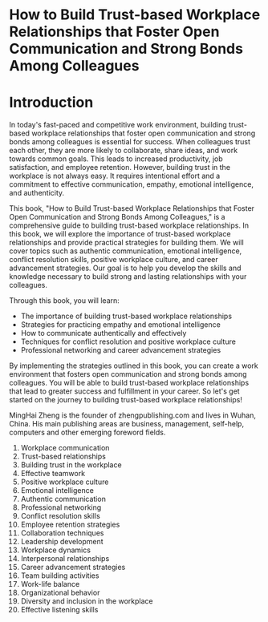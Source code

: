 # How to Build Trust-based Workplace Relationships that Foster Open Communication and Strong Bonds Among Colleagues

# Introduction

In today's fast-paced and competitive work environment, building trust-based workplace relationships that foster open communication and strong bonds among colleagues is essential for success. When colleagues trust each other, they are more likely to collaborate, share ideas, and work towards common goals. This leads to increased productivity, job satisfaction, and employee retention. However, building trust in the workplace is not always easy. It requires intentional effort and a commitment to effective communication, empathy, emotional intelligence, and authenticity.

This book, "How to Build Trust-based Workplace Relationships that Foster Open Communication and Strong Bonds Among Colleagues," is a comprehensive guide to building trust-based workplace relationships. In this book, we will explore the importance of trust-based workplace relationships and provide practical strategies for building them. We will cover topics such as authentic communication, emotional intelligence, conflict resolution skills, positive workplace culture, and career advancement strategies. Our goal is to help you develop the skills and knowledge necessary to build strong and lasting relationships with your colleagues.

Through this book, you will learn:

* The importance of building trust-based workplace relationships
* Strategies for practicing empathy and emotional intelligence
* How to communicate authentically and effectively
* Techniques for conflict resolution and positive workplace culture
* Professional networking and career advancement strategies

By implementing the strategies outlined in this book, you can create a work environment that fosters open communication and strong bonds among colleagues. You will be able to build trust-based workplace relationships that lead to greater success and fulfillment in your career. So let's get started on the journey to building trust-based workplace relationships!

MingHai Zheng is the founder of zhengpublishing.com and lives in Wuhan, China. His main publishing areas are business, management, self-help, computers and other emerging foreword fields.



1. Workplace communication
2. Trust-based relationships
3. Building trust in the workplace
4. Effective teamwork
5. Positive workplace culture
6. Emotional intelligence
7. Authentic communication
8. Professional networking
9. Conflict resolution skills
10. Employee retention strategies
11. Collaboration techniques
12. Leadership development
13. Workplace dynamics
14. Interpersonal relationships
15. Career advancement strategies
16. Team building activities
17. Work-life balance
18. Organizational behavior
19. Diversity and inclusion in the workplace
20. Effective listening skills

